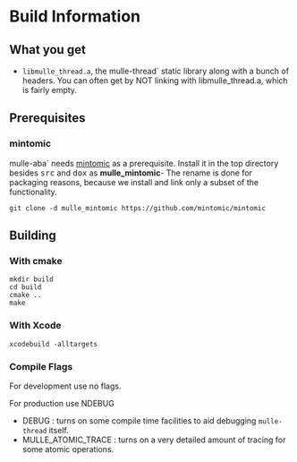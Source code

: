 # Build Information


## What you get
 
* `libmulle_thread.a`, the mulle-thread` static library along with a bunch of
headers. You can often get by NOT linking with libmulle_thread.a, which is
fairly empty.


## Prerequisites

### mintomic

mulle-aba` needs [mintomic](https://mintomic.github.io/) as a prerequisite. Install it in the top directory besides <tt>src</tt> and <tt>dox</tt> as **mulle_mintomic**-
The rename is done for packaging reasons, because we install and link only a subset of the functionality.

```
git clone -d mulle_mintomic https://github.com/mintomic/mintomic
```

## Building

### With cmake

```
mkdir build
cd build
cmake ..
make
```


### With Xcode

```
xcodebuild -alltargets  
```


### Compile Flags

For development use no flags.

For production use NDEBUG

* DEBUG : turns on some compile time facilities to aid debugging `mulle-thread` itself. 
* MULLE_ATOMIC_TRACE : turns on a very detailed amount of tracing for some atomic operations.



